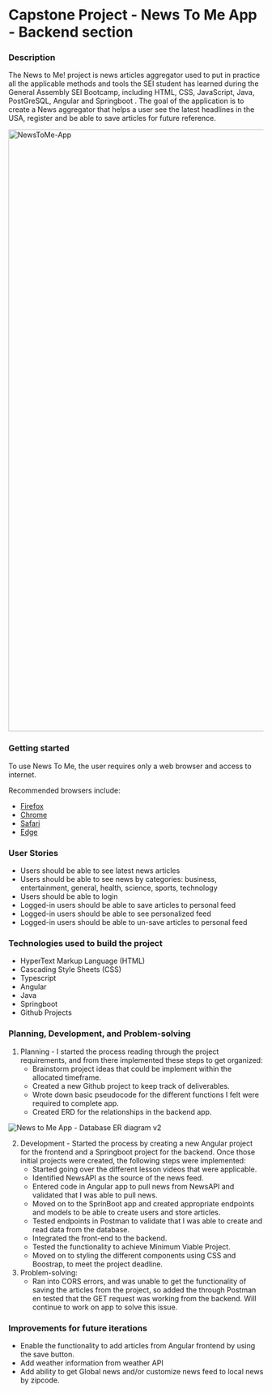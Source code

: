 # Capstone Project - News To Me App - Backend section
### Description
The News to Me! project is news articles aggregator used to put in practice all the applicable methods and tools the SEI student has learned during the General Assembly SEI Bootcamp, including HTML, CSS, JavaScript, Java, PostGreSQL, Angular and Springboot .
The goal of the application is to create a News aggregator that helps a user see the latest headlines in the USA, register and be able to save articles for future reference.

<img width="1187" alt="NewsToMe-App" src="https://user-images.githubusercontent.com/94083595/152597924-6881d30a-9e68-4e9a-827b-c3234ab81ccc.png">


### Getting started
To use News To Me, the user requires only a web browser and access to internet.

Recommended browsers include: 
* [Firefox](https://www.mozilla.org/en-US/firefox/new/)
* [Chrome](https://www.google.com/chrome/)
* [Safari](https://support.apple.com/downloads/safari)
* [Edge](https://www.microsoft.com/en-us/edge)

### User Stories
* Users should be able to see latest news articles
* Users should be able to see news by categories: business, entertainment, general, health, science, sports, technology
* Users should be able to login
* Logged-in users should be able to save articles to personal feed
* Logged-in users should be able to see personalized feed
* Logged-in users should be able to un-save articles to personal feed


### Technologies used to build the project
* HyperText Markup Language (HTML)
* Cascading Style Sheets (CSS)
* Typescript
* Angular
* Java
* Springboot
* Github Projects

### Planning, Development, and Problem-solving
1. Planning - I started the process reading through the project requirements, and from there implemented these steps to get organized: 
    * Brainstorm project ideas that could be implement within the allocated timeframe. 
    * Created a new Github project to keep track of deliverables.
    * Wrote down basic pseudocode for the different functions I felt were required to complete app.
    * Created ERD for the relationships in the backend app.

![News to Me App - Database ER diagram v2](https://user-images.githubusercontent.com/94083595/152598000-b49b8868-ae41-47c8-b9ad-7590d8fbcb54.png)


2. Development - Started the process by creating a new Angular project for the frontend and a Springboot project for the backend. Once those initial projects were created, the following steps were implemented:
    * Started going over the different lesson videos that were applicable.
    * Identified NewsAPI as the source of the news feed.
    * Entered code in Angular app to pull news from NewsAPI and validated that I was able to pull news.
    * Moved on to the SprinBoot app and created appropriate endpoints and models to be able to create users and store articles.
    * Tested endpoints in Postman to validate that I was able to create and read data from the database.
    * Integrated the front-end to the backend.
    * Tested the functionality to achieve Minimum Viable Project.
    * Moved on to styling the different components using CSS and Boostrap, to meet the project deadline.
3. Problem-solving:
    * Ran into CORS errors, and was unable to get the functionality of saving the articles from the project, so added the through Postman en tested that the GET request was working from the backend. Will continue to work on app to solve this issue. 


### Improvements for future iterations
* Enable the functionality to add articles from Angular frontend by using the save button.
* Add weather information from weather API
* Add ability to get Global news and/or customize news feed to local news by zipcode.
